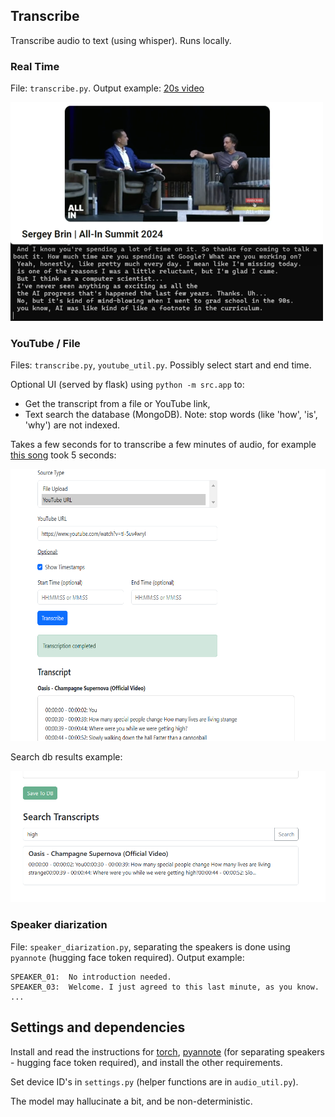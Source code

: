 
## Transcribe

Transcribe audio to text (using whisper). Runs locally.

### Real Time

File: `transcribe.py`. Output example: [20s video](img/rt_sample.mp4)

<img src="./img/rt_img.png" width="500" height="350" alt="ui">


### YouTube / File

Files: `transcribe.py`, `youtube_util.py`. Possibly select start and end time. 

Optional UI (served by flask) using `python -m src.app` to: 
- Get the transcript from a file or YouTube link, 
- Text search the database (MongoDB). Note: stop words (like 'how', 'is', 'why') are not indexed. 

Takes a few seconds for to transcribe a few minutes of audio, for example [this song](https://www.youtube.com/watch?v=tI-5uv4wryI) took 5 seconds:

<img src="./img/ui1.png" width="600" height="435" alt="ui">

Search db results example:

<img src="./img/ui2.png" width="550" height="210" alt="ui">

### Speaker diarization

File: `speaker_diarization.py`, separating the speakers is done using `pyannote` (hugging face token required). Output example:

```
SPEAKER_01:  No introduction needed.
SPEAKER_03:  Welcome. I just agreed to this last minute, as you know.
...
```

## Settings and dependencies

Install and read the instructions for [torch](https://pytorch.org/), [pyannote](https://github.com/pyannote/pyannote-audio) (for separating speakers - hugging face token required), and install the other requirements.

Set device ID's in `settings.py` (helper functions are in `audio_util.py`).

The model may hallucinate a bit, and be non-deterministic. 

